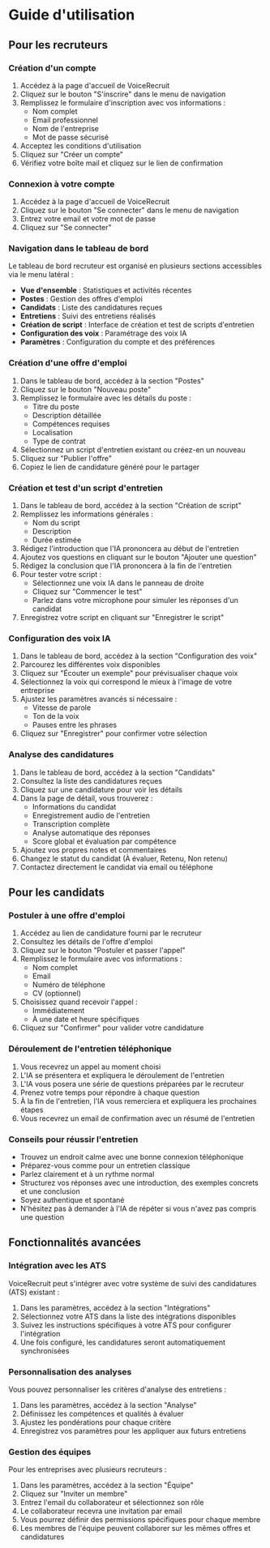 # Guide d'utilisation

## Pour les recruteurs

### Création d'un compte

1. Accédez à la page d'accueil de VoiceRecruit
2. Cliquez sur le bouton "S'inscrire" dans le menu de navigation
3. Remplissez le formulaire d'inscription avec vos informations :
   - Nom complet
   - Email professionnel
   - Nom de l'entreprise
   - Mot de passe sécurisé
4. Acceptez les conditions d'utilisation
5. Cliquez sur "Créer un compte"
6. Vérifiez votre boîte mail et cliquez sur le lien de confirmation

### Connexion à votre compte

1. Accédez à la page d'accueil de VoiceRecruit
2. Cliquez sur le bouton "Se connecter" dans le menu de navigation
3. Entrez votre email et votre mot de passe
4. Cliquez sur "Se connecter"

### Navigation dans le tableau de bord

Le tableau de bord recruteur est organisé en plusieurs sections accessibles via le menu latéral :

- **Vue d'ensemble** : Statistiques et activités récentes
- **Postes** : Gestion des offres d'emploi
- **Candidats** : Liste des candidatures reçues
- **Entretiens** : Suivi des entretiens réalisés
- **Création de script** : Interface de création et test de scripts d'entretien
- **Configuration des voix** : Paramétrage des voix IA
- **Paramètres** : Configuration du compte et des préférences

### Création d'une offre d'emploi

1. Dans le tableau de bord, accédez à la section "Postes"
2. Cliquez sur le bouton "Nouveau poste"
3. Remplissez le formulaire avec les détails du poste :
   - Titre du poste
   - Description détaillée
   - Compétences requises
   - Localisation
   - Type de contrat
4. Sélectionnez un script d'entretien existant ou créez-en un nouveau
5. Cliquez sur "Publier l'offre"
6. Copiez le lien de candidature généré pour le partager

### Création et test d'un script d'entretien

1. Dans le tableau de bord, accédez à la section "Création de script"
2. Remplissez les informations générales :
   - Nom du script
   - Description
   - Durée estimée
3. Rédigez l'introduction que l'IA prononcera au début de l'entretien
4. Ajoutez vos questions en cliquant sur le bouton "Ajouter une question"
5. Rédigez la conclusion que l'IA prononcera à la fin de l'entretien
6. Pour tester votre script :
   - Sélectionnez une voix IA dans le panneau de droite
   - Cliquez sur "Commencer le test"
   - Parlez dans votre microphone pour simuler les réponses d'un candidat
7. Enregistrez votre script en cliquant sur "Enregistrer le script"

### Configuration des voix IA

1. Dans le tableau de bord, accédez à la section "Configuration des voix"
2. Parcourez les différentes voix disponibles
3. Cliquez sur "Écouter un exemple" pour prévisualiser chaque voix
4. Sélectionnez la voix qui correspond le mieux à l'image de votre entreprise
5. Ajustez les paramètres avancés si nécessaire :
   - Vitesse de parole
   - Ton de la voix
   - Pauses entre les phrases
6. Cliquez sur "Enregistrer" pour confirmer votre sélection

### Analyse des candidatures

1. Dans le tableau de bord, accédez à la section "Candidats"
2. Consultez la liste des candidatures reçues
3. Cliquez sur une candidature pour voir les détails
4. Dans la page de détail, vous trouverez :
   - Informations du candidat
   - Enregistrement audio de l'entretien
   - Transcription complète
   - Analyse automatique des réponses
   - Score global et évaluation par compétence
5. Ajoutez vos propres notes et commentaires
6. Changez le statut du candidat (À évaluer, Retenu, Non retenu)
7. Contactez directement le candidat via email ou téléphone

## Pour les candidats

### Postuler à une offre d'emploi

1. Accédez au lien de candidature fourni par le recruteur
2. Consultez les détails de l'offre d'emploi
3. Cliquez sur le bouton "Postuler et passer l'appel"
4. Remplissez le formulaire avec vos informations :
   - Nom complet
   - Email
   - Numéro de téléphone
   - CV (optionnel)
5. Choisissez quand recevoir l'appel :
   - Immédiatement
   - À une date et heure spécifiques
6. Cliquez sur "Confirmer" pour valider votre candidature

### Déroulement de l'entretien téléphonique

1. Vous recevrez un appel au moment choisi
2. L'IA se présentera et expliquera le déroulement de l'entretien
3. L'IA vous posera une série de questions préparées par le recruteur
4. Prenez votre temps pour répondre à chaque question
5. À la fin de l'entretien, l'IA vous remerciera et expliquera les prochaines étapes
6. Vous recevrez un email de confirmation avec un résumé de l'entretien

### Conseils pour réussir l'entretien

- Trouvez un endroit calme avec une bonne connexion téléphonique
- Préparez-vous comme pour un entretien classique
- Parlez clairement et à un rythme normal
- Structurez vos réponses avec une introduction, des exemples concrets et une conclusion
- Soyez authentique et spontané
- N'hésitez pas à demander à l'IA de répéter si vous n'avez pas compris une question

## Fonctionnalités avancées

### Intégration avec les ATS

VoiceRecruit peut s'intégrer avec votre système de suivi des candidatures (ATS) existant :

1. Dans les paramètres, accédez à la section "Intégrations"
2. Sélectionnez votre ATS dans la liste des intégrations disponibles
3. Suivez les instructions spécifiques à votre ATS pour configurer l'intégration
4. Une fois configuré, les candidatures seront automatiquement synchronisées

### Personnalisation des analyses

Vous pouvez personnaliser les critères d'analyse des entretiens :

1. Dans les paramètres, accédez à la section "Analyse"
2. Définissez les compétences et qualités à évaluer
3. Ajustez les pondérations pour chaque critère
4. Enregistrez vos paramètres pour les appliquer aux futurs entretiens

### Gestion des équipes

Pour les entreprises avec plusieurs recruteurs :

1. Dans les paramètres, accédez à la section "Équipe"
2. Cliquez sur "Inviter un membre"
3. Entrez l'email du collaborateur et sélectionnez son rôle
4. Le collaborateur recevra une invitation par email
5. Vous pourrez définir des permissions spécifiques pour chaque membre
6. Les membres de l'équipe peuvent collaborer sur les mêmes offres et candidatures
